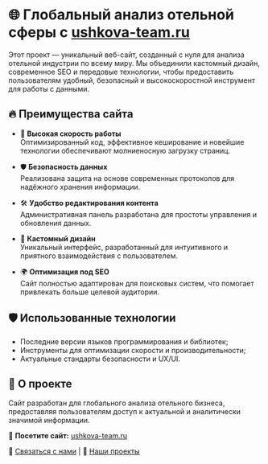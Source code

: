 # 🌐 Глобальный анализ отельной сферы с [ushkova-team.ru](https://ushkova-team.ru)  

Этот проект — уникальный веб-сайт, созданный с нуля для анализа отельной индустрии по всему миру. Мы объединили кастомный дизайн, современное SEO и передовые технологии, чтобы предоставить пользователям удобный, безопасный и высокоскоростной инструмент для работы с данными.  

## 🔥 Преимущества сайта  
- 🚀 **Высокая скорость работы**  
  Оптимизированный код, эффективное кеширование и новейшие технологии обеспечивают молниеносную загрузку страниц.  

- 🛡️ **Безопасность данных**  
  Реализована защита на основе современных протоколов для надёжного хранения информации.  

- 🛠️ **Удобство редактирования контента**  
  Административная панель разработана для простоты управления и обновления данных.  

- 🎨 **Кастомный дизайн**  
  Уникальный интерфейс, разработанный для интуитивного и приятного взаимодействия с пользователем.  

- 🌍 **Оптимизация под SEO**  
  Сайт полностью адаптирован для поисковых систем, что помогает привлекать больше целевой аудитории.  

## 🛡️ Использованные технологии  
- Последние версии языков программирования и библиотек;  
- Инструменты для оптимизации скорости и производительности;  
- Актуальные стандарты безопасности и UX/UI.  

## 🎯 О проекте  
Сайт разработан для глобального анализа отельного бизнеса, предоставляя пользователям доступ к актуальной и аналитически значимой информации.  

🔗 **Посетите сайт:** [ushkova-team.ru](https://ushkova-team.ru)    

💼 [Связаться с нами](mailto:tnoob128@gmail.com) | 🌟 [Наши проекты](https://github.com/ColdRayBurn/Completed-projects/blob/main/README.md)  
